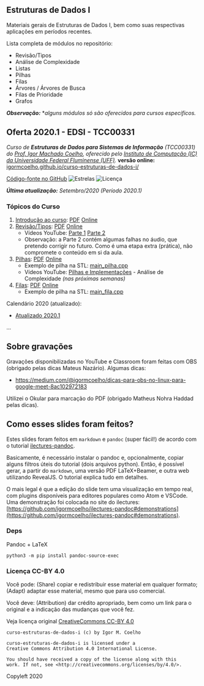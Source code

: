 ## Estruturas de Dados I

Materiais gerais de Estruturas de Dados I, bem como suas respectivas aplicações em períodos recentes.

Lista completa de módulos no repositório:
- Revisão/Tipos
- Análise de Complexidade
- Listas
- Pilhas
- Filas
- Árvores / Árvores de Busca
- Filas de Prioridade
- Grafos

***Observação:*** **alguns módulos só são oferecidos para cursos específicos.*

## Oferta 2020.1 - EDSI - TCC00331

_Curso de **Estruturas de Dados para Sistemas de Informação** (TCC00331) do [Prof. Igor Machado Coelho](https://igormcoelho.github.io), oferecido pelo [Instituto de Computação (IC) da Universidade Federal Fluminense (UFF)](http://www.ic.uff.br)._ **versão online:** [igormcoelho.github.io/curso-estruturas-de-dados-i/](https://igormcoelho.github.io/curso-estruturas-de-dados-i/)

[Código-fonte no GitHub](https://github.com/igormcoelho/curso-estruturas-de-dados-i)
![Estrelas](https://img.shields.io/github/stars/igormcoelho/curso-estruturas-de-dados-i)
![Licença](https://img.shields.io/github/license/igormcoelho/curso-estruturas-de-dados-i)

_**Última atualização:** Setembro/2020 (Período 2020.1)_

### Tópicos do Curso

1. [Introdução ao curso](slides/0-intro-curso/0-intro-curso.md): [PDF](slides/0-intro-curso/0-intro-curso.pdf) [Online](https://igormcoelho.github.io/curso-estruturas-de-dados-i/slides/0-intro-curso/index.html)
1. [Revisão/Tipos](slides/1-revisao-tipos/1-revisao-tipos.md): [PDF](slides/1-revisao-tipos/1-revisao-tipos.pdf) [Online](https://igormcoelho.github.io/curso-estruturas-de-dados-i/slides/1-revisao-tipos/index.html)
   - Vídeos YouTube: [Parte 1](https://youtu.be/byZLHu4kTb0) [Parte 2](https://youtu.be/2Bo7MYFCJ0o)
   - Observação: a Parte 2 contém algumas falhas no áudio, que pretendo corrigir no futuro. Como é uma etapa extra (prática), não compromete o conteúdo em si da aula.
1. [Pilhas](slides/3-pilhas/3-pilhas.md): [PDF](slides/3-pilhas/3-pilhas.pdf) [Online](https://igormcoelho.github.io/curso-estruturas-de-dados-i/slides/3-pilhas/index.html)
   - Exemplo de pilha na STL: [main_pilha.cpp](./material/3-pilhas/main_pilha.cpp)
   - Vídeos YouTube: [Pilhas e Implementações](https://youtu.be/2J1EdzSZ1NQ) - Análise de Complexidade *(nas próximas semanas)*
1. [Filas](slides/4-filas/4-filas.md): [PDF](slides/4-filas/4-filas.pdf) [Online](https://igormcoelho.github.io/curso-estruturas-de-dados-i/slides/4-filas/index.html)
   - Exemplo de pilha na STL: [main_fila.cpp](./material/4-filas/main_fila.cpp)
   



Calendário 2020 (atualizado):
   - [Atualizado 2020.1](./files/uff-2020-1-2-calendarios.pdf)

...


## Sobre gravações

Gravações disponibilizadas no YouTube e Classroom foram feitas com OBS (obrigado pelas dicas Mateus Nazário). Algumas dicas:

- https://medium.com/@igormcoelho/dicas-para-obs-no-linux-para-google-meet-8ac102972183

Utilizei o Okular para marcação do PDF (obrigado Matheus Nohra Haddad pelas dicas).

## Como esses slides foram feitos?

Estes slides foram feitos em `markdown` e `pandoc` (super fácil!) de acordo com o tutorial [ilectures-pandoc](https://github.com/igormcoelho/ilectures-pandoc).

Basicamente, é necessário instalar o pandoc e, opcionalmente, copiar alguns filtros úteis do tutorial (dois arquivos python). Então, é possível gerar, a partir do `markdown`, uma versão PDF LaTeX+Beamer, e outra web utilizando RevealJS. O tutorial explica tudo em detalhes.

O mais legal é que a edição do slide tem uma visualização em tempo real, com plugins disponíveis para editores populares como Atom e VSCode.
Uma demonstração foi colocada no site do ilectures: [https://github.com/igormcoelho/ilectures-pandoc#demonstrations](https://github.com/igormcoelho/ilectures-pandoc#demonstrations).


### Deps

Pandoc + LaTeX

`python3 -m pip install pandoc-source-exec`

### Licença CC-BY 4.0

Você pode: (Share) copiar e redistribuir esse material em qualquer formato; (Adapt) adaptar esse material, mesmo que para uso comercial.

Você deve: (Attribution) dar crédito apropriado, bem como um link para o original e a indicação das mudanças que você fez.

Veja licença original [CreativeCommons CC-BY 4.0](https://creativecommons.org/licenses/by/4.0/)

```
curso-estruturas-de-dados-i (c) by Igor M. Coelho

curso-estruturas-de-dados-i is licensed under a
Creative Commons Attribution 4.0 International License.

You should have received a copy of the license along with this
work. If not, see <http://creativecommons.org/licenses/by/4.0/>.
```


Copyleft 2020
